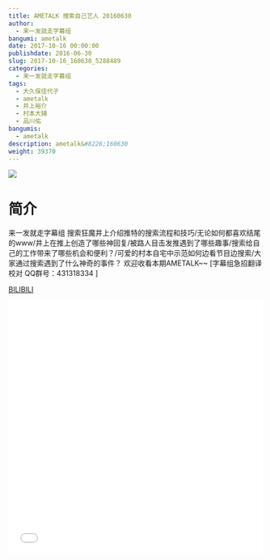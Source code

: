 ```yaml
---
title: AMETALK 搜索自己艺人 20160630
author: 
  - 来一发就走字幕组
bangumi: ametalk
date: 2017-10-16 00:00:00
publishdate: 2016-06-30
slug: 2017-10-16_160630_5288489
categories: 
  - 来一发就走字幕组
tags: 
  - 大久保佳代子
  - ametalk
  - 井上裕介
  - 村本大辅
  - 品川佑
bangumis: 
  - ametalk
description: ametalk&#8226;160630
weight: 39370
---
```


![](https://i.imgur.com/mG7b3Kz.jpg)

# 简介  
来一发就走字幕组 搜索狂魔井上介绍推特的搜索流程和技巧/无论如何都喜欢结尾的www/井上在推上创造了哪些神回复/被路人目击发推遇到了哪些趣事/搜索给自己的工作带来了哪些机会和便利？/可爱的村本自宅中示范如何边看节目边搜索/大家通过搜索遇到了什么神奇的事件？ 欢迎收看本期AMETALK~~ [字幕组急招翻译校对 QQ群号：431318334 ]

  [BILIBILI](https://www.bilibili.com/video/av5288489/)


<div class="vcontainer">  <iframe class='video' src="//www.bilibili.com/blackboard/player.html?cid=8595512&aid=5288489" width="100%" height="500" frameborder="0" allowfullscreen="allowfullscreen"></iframe></div>
